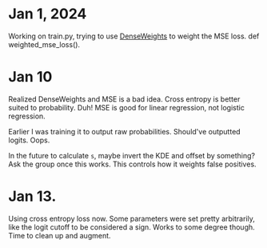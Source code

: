 # Jan 1, 2024
Working on train.py, trying to use [DenseWeights](https://github.com/SteiMi/denseweight) to weight the MSE loss. def weighted_mse_loss().

# Jan 10
Realized DenseWeights and MSE is a bad idea. Cross entropy is better suited to probability. Duh! MSE is good for linear regression, not logistic regression.

Earlier I was training it to output raw probabilities. Should've outputted logits. Oops.

In the future to calculate `s`, maybe invert the KDE and offset by something? Ask the group once this works. This controls how it weights false positives.

# Jan 13. 
Using cross entropy loss now. Some parameters were set pretty arbitrarily, like the logit cutoff to be considered a sign. Works to some degree though. Time to clean up and augment.